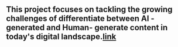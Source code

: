 ## This project focuses on tackling the growing challenges of differentiate between AI -generated and Human- generate content in today's digital landscape.[link](https://github.com/MadhuRao07/Capstone-Project/blob/main/improved_final_capstone.ipynb)
